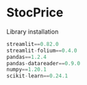 # StocPrice


Library installation
```python
streamlit==0.82.0
streamlit-folium==0.4.0
pandas==1.2.4
pandas-datareader==0.9.0
numpy==1.20.1
scikit-learn==0.24.1
```

